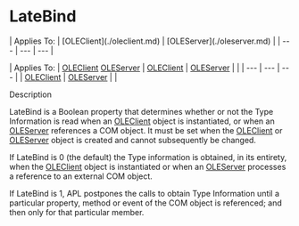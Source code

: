 




<h1 class="heading"><span class="name">LateBind</span></h1>
| Applies To: | [OLEClient](./oleclient.md) | [OLEServer](./oleserver.md) |
| --- | --- | ---  |

| Applies To: | [OLEClient](./oleclient.md) [OLEServer](./oleserver.md) | [OLEClient](./oleclient.md) | [OLEServer](./oleserver.md) |  |
| --- | --- | ---  |
| [OLEClient](./oleclient.md) | [OLEServer](./oleserver.md) |  |


Description





LateBind is a Boolean property that determines whether or not the Type Information is read when an [OLEClient](./oleclient.md) object is instantiated, or when an [OLEServer](./oleserver.md) references a COM object. It must be set when the [OLEClient](./oleclient.md) or [OLEServer](./oleserver.md) object is created and cannot subsequently be changed.


If LateBind is 0 (the default) the Type information is obtained, in its entirety, when the [OLEClient](./oleclient.md) object is instantiated or when an [OLEServer](./oleserver.md) processes a reference to an external COM object.


If LateBind is 1, APL postpones the calls to obtain Type Information until a particular property, method or event of the COM object is referenced; and then only for that particular member.



